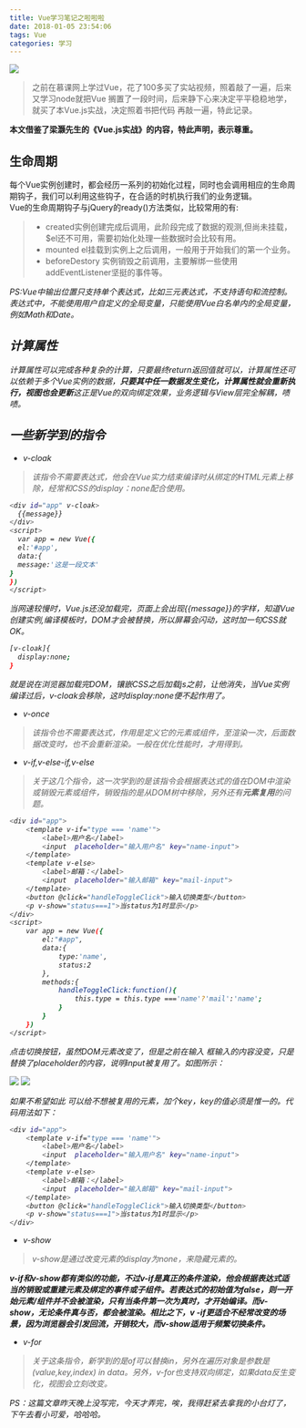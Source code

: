 ```yaml
---
title: Vue学习笔记之啦啦啦
date: 2018-01-05 23:54:06
tags: Vue
categories: 学习
---
```


![](http://p27xmpvkg.bkt.clouddn.com/dog3.jpg)

>之前在慕课网上学过Vue，花了100多买了实站视频，照着敲了一遍，后来又学习node就把Vue
>搁置了一段时间，后来静下心来决定平平稳稳地学，就买了本Vue.js实战，决定照着书把代码
>再敲一遍，特此记录。

  <strong>本文借鉴了梁灏先生的《Vue.js实战》的内容，特此声明，表示尊重。</strong><br>

<!--more-->




## 生命周期

每个Vue实例创建时，都会经历一系列的初始化过程，同时也会调用相应的生命周期钩子，我们可以利用这些钩子，在合适的时机执行我们的业务逻辑。<br>
Vue的生命周期钩子与jQuery的ready()方法类似，比较常用的有:
  > + created实例创建完成后调用，此阶段完成了数据的观测,但尚未挂载，$el还不可用，需要初始化处理一些数据时会比较有用。
  > + mounted el挂载到实例上之后调用，一般用于开始我们的第一个业务。
  > + beforeDestory 实例销毁之前调用，主要解绑一些使用addEventListener坚挺的事件等。

<em>PS:Vue中输出位置只支持单个表达式，比如三元表达式，不支持语句和流控制。表达式中，不能使用用户自定义的全局变量，只能使用Vue白名单内的全局变量，例如Math和Date。<em>

## 计算属性
计算属性可以完成各种复杂的计算，只要最终return返回值就可以，计算属性还可以依赖于多个Vue实例的数据，<strong>只要其中任一数据发生变化，计算属性就会重新执行，视图也会更新</strong>这正是Vue的双向绑定效果，业务逻辑与View层完全解耦，啧啧。

## 一些新学到的指令
+ v-cloak


>该指令不需要表达式，他会在Vue实力结束编译时从绑定的HTML元素上移除，经常和CSS的display：none配合使用。


```bash
<div id="app" v-cloak>
  {{message}}
</div>
<script>
  var app = new Vue({
  el:'#app',
  data:{
  message:'这是一段文本'
}
})
</script>
```

当网速较慢时，Vue.js还没加载完，页面上会出现{{message}}的字样，知道Vue创建实例,编译模板时，DOM才会被替换，所以屏幕会闪动，这时加一句CSS就OK。

```bash
[v-cloak]{
  display:none;
}
```

就是说在浏览器加载完DOM，镶嵌CSS之后加载js之前，让他消失，当Vue实例编译过后，v-cloak会移除，这时display:none便不起作用了。

+ v-once

>该指令也不需要表达式，作用是定义它的元素或组件，至渲染一次，后面数据改变时，也不会重新渲染。一般在优化性能时，才用得到。

+ v-if,v-else-if,v-else


>关于这几个指令，这一次学到的是该指令会根据表达式的值在DOM中渲染或销毁元素或组件，销毁指的是从DOM树中移除，另外还有<strong>元素复用</strong>的问题。

```bash
<div id="app">
    <template v-if="type === 'name'">
        <label>用户名</label>
        <input  placeholder="输入用户名" key="name-input">
    </template>
    <template v-else>
        <label>邮箱：</label>
        <input  placeholder="输入邮箱" key="mail-input">
    </template>
    <button @click="handleToggleClick">输入切换类型</button>
    <p v-show="status===1">当status为1时显示</p>
</div>
<script>
    var app = new Vue({
        el:"#app",
        data:{
            type:'name',
            status:2
        },
        methods:{
            handleToggleClick:function(){
                this.type = this.type ==='name'?'mail':'name';
            }
        }
    })
</script>
```

点击切换按钮，虽然DOM元素改变了，但是之前在输入
框输入的内容没变，只是替换了placeholder的内容，说明input被复用了。如图所示：

![](http://p27xmpvkg.bkt.clouddn.com/VueInAcion1.png)
![](http://p27xmpvkg.bkt.clouddn.com/VueInAction2.png)

如果不希望如此  可以给不想被复用的元素，加个key，key的值必须是惟一的。代码用法如下：

```bash
<div id="app">
    <template v-if="type === 'name'">
        <label>用户名</label>
        <input  placeholder="输入用户名" key="name-input">
    </template>
    <template v-else>
        <label>邮箱：</label>
        <input  placeholder="输入邮箱" key="mail-input">
    </template>
    <button @click="handleToggleClick">输入切换类型</button>
    <p v-show="status===1">当status为1时显示</p>
</div>
```

+ v-show

>v-show是通过改变元素的display为none，来隐藏元素的。
 <strong>
v-if和v-show都有类似的功能，不过v-if是真正的条件渲染，他会根据表达式适当的销毁或重建元素及绑定的事件或子组件。若表达式的初始值为false，则一开始元素/组件并不会被渲染，只有当条件第一次为真时，才开始编译。而v-show，无论条件真与否，都会被渲染。<em>相比之下，v
-if更适合不经常改变的场景，因为浏览器会引发回流，开销较大，而v-show适用于频繁切换条件。</em>
 </strong>

+ v-for


> 关于这条指令，新学到的是of可以替换in，另外在遍历对象是参数是(value,key,index) in data。另外，v-for也支持双向绑定，如果data反生变化，视图会立刻改变。<br>


PS：这篇文章昨天晚上没写完，今天才弄完，唉，我得赶紧去拿我的小台灯了，下午去看小可爱，哈哈哈。
